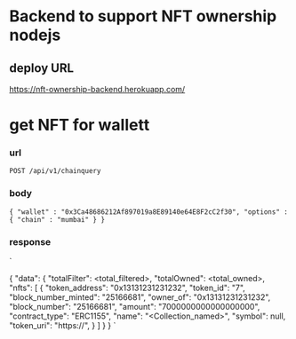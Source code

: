 # Backend to support NFT ownership nodejs


## deploy URL

https://nft-ownership-backend.herokuapp.com/

# get NFT for wallett

### url
`POST /api/v1/chainquery`

### body 
`
{
    "wallet" : "0x3Ca48686212Af897019a8E89140e64E8F2cC2f30",
    "options" : {
        "chain" : "mumbai"
    }
}
`
### response

`

{
    "data": {
        "totalFilter": <total_filtered>,
        "totalOwned": <total_owned>,
        "nfts": [
            {
                "token_address": "0x13131231231232",
                "token_id": "7",
                "block_number_minted": "25166681",
                "owner_of": "0x13131231231232",
                "block_number": "25166681",
                "amount": "7000000000000000000",
                "contract_type": "ERC1155",
                "name": "<Collection_named>",
                "symbol": null,
                "token_uri": "https://<domain>",
            }
         ]
      }
}
`
